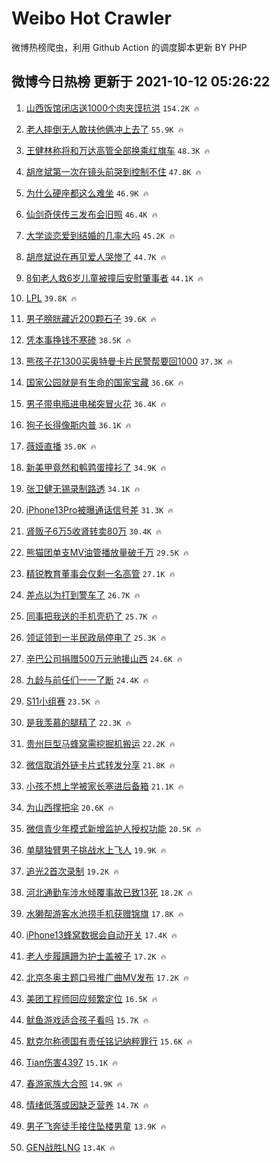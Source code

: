 # Weibo Hot Crawler 



微博热榜爬虫，利用 Github Action 的调度脚本更新 BY PHP 


## 微博今日热榜 更新于 2021-10-12 05:26:22 
1. [山西饭馆闭店送1000个肉夹馍抗洪](https://s.weibo.com/weibo?q=%23%E5%B1%B1%E8%A5%BF%E9%A5%AD%E9%A6%86%E9%97%AD%E5%BA%97%E9%80%811000%E4%B8%AA%E8%82%89%E5%A4%B9%E9%A6%8D%E6%8A%97%E6%B4%AA%23&Refer=top) `154.2K 🔥` 

1. [老人摔倒无人敢扶他俩冲上去了](https://s.weibo.com/weibo?q=%23%E8%80%81%E4%BA%BA%E6%91%94%E5%80%92%E6%97%A0%E4%BA%BA%E6%95%A2%E6%89%B6%E4%BB%96%E4%BF%A9%E5%86%B2%E4%B8%8A%E5%8E%BB%E4%BA%86%23&Refer=top) `55.9K 🔥` 

1. [王健林称将和万达高管全部换乘红旗车](https://s.weibo.com/weibo?q=%23%E7%8E%8B%E5%81%A5%E6%9E%97%E7%A7%B0%E5%B0%86%E5%92%8C%E4%B8%87%E8%BE%BE%E9%AB%98%E7%AE%A1%E5%85%A8%E9%83%A8%E6%8D%A2%E4%B9%98%E7%BA%A2%E6%97%97%E8%BD%A6%23&Refer=top) `48.3K 🔥` 

1. [胡彦斌第一次在镜头前哭到控制不住](https://s.weibo.com/weibo?q=%23%E8%83%A1%E5%BD%A6%E6%96%8C%E7%AC%AC%E4%B8%80%E6%AC%A1%E5%9C%A8%E9%95%9C%E5%A4%B4%E5%89%8D%E5%93%AD%E5%88%B0%E6%8E%A7%E5%88%B6%E4%B8%8D%E4%BD%8F%23&Refer=top) `47.8K 🔥` 

1. [为什么硬座都这么难坐](https://s.weibo.com/weibo?q=%23%E4%B8%BA%E4%BB%80%E4%B9%88%E7%A1%AC%E5%BA%A7%E9%83%BD%E8%BF%99%E4%B9%88%E9%9A%BE%E5%9D%90%23&Refer=top) `46.9K 🔥` 

1. [仙剑奇侠传三发布会旧照](https://s.weibo.com/weibo?q=%23%E4%BB%99%E5%89%91%E5%A5%87%E4%BE%A0%E4%BC%A0%E4%B8%89%E5%8F%91%E5%B8%83%E4%BC%9A%E6%97%A7%E7%85%A7%23&Refer=top) `46.4K 🔥` 

1. [大学谈恋爱到结婚的几率大吗](https://s.weibo.com/weibo?q=%23%E5%A4%A7%E5%AD%A6%E8%B0%88%E6%81%8B%E7%88%B1%E5%88%B0%E7%BB%93%E5%A9%9A%E7%9A%84%E5%87%A0%E7%8E%87%E5%A4%A7%E5%90%97%23&Refer=top) `45.2K 🔥` 

1. [胡彦斌说在再见爱人哭惨了](https://s.weibo.com/weibo?q=%23%E8%83%A1%E5%BD%A6%E6%96%8C%E8%AF%B4%E5%9C%A8%E5%86%8D%E8%A7%81%E7%88%B1%E4%BA%BA%E5%93%AD%E6%83%A8%E4%BA%86%23&Refer=top) `44.7K 🔥` 

1. [8旬老人救6岁儿童被撞后安慰肇事者](https://s.weibo.com/weibo?q=%238%E6%97%AC%E8%80%81%E4%BA%BA%E6%95%916%E5%B2%81%E5%84%BF%E7%AB%A5%E8%A2%AB%E6%92%9E%E5%90%8E%E5%AE%89%E6%85%B0%E8%82%87%E4%BA%8B%E8%80%85%23&Refer=top) `44.1K 🔥` 

1. [LPL](https://s.weibo.com/weibo?q=LPL&Refer=top) `39.8K 🔥` 

1. [男子膀胱藏近200颗石子](https://s.weibo.com/weibo?q=%23%E7%94%B7%E5%AD%90%E8%86%80%E8%83%B1%E8%97%8F%E8%BF%91200%E9%A2%97%E7%9F%B3%E5%AD%90%23&Refer=top) `39.6K 🔥` 

1. [凭本事挣钱不寒碜](https://s.weibo.com/weibo?q=%23%E5%87%AD%E6%9C%AC%E4%BA%8B%E6%8C%A3%E9%92%B1%E4%B8%8D%E5%AF%92%E7%A2%9C%23&Refer=top) `38.5K 🔥` 

1. [熊孩子花1300买奥特曼卡片民警帮要回1000](https://s.weibo.com/weibo?q=%23%E7%86%8A%E5%AD%A9%E5%AD%90%E8%8A%B11300%E4%B9%B0%E5%A5%A5%E7%89%B9%E6%9B%BC%E5%8D%A1%E7%89%87%E6%B0%91%E8%AD%A6%E5%B8%AE%E8%A6%81%E5%9B%9E1000%23&Refer=top) `37.3K 🔥` 

1. [国家公园就是有生命的国家宝藏](https://s.weibo.com/weibo?q=%23%E5%9B%BD%E5%AE%B6%E5%85%AC%E5%9B%AD%E5%B0%B1%E6%98%AF%E6%9C%89%E7%94%9F%E5%91%BD%E7%9A%84%E5%9B%BD%E5%AE%B6%E5%AE%9D%E8%97%8F%23&Refer=top) `36.6K 🔥` 

1. [男子带电瓶进电梯突冒火花](https://s.weibo.com/weibo?q=%23%E7%94%B7%E5%AD%90%E5%B8%A6%E7%94%B5%E7%93%B6%E8%BF%9B%E7%94%B5%E6%A2%AF%E7%AA%81%E5%86%92%E7%81%AB%E8%8A%B1%23&Refer=top) `36.4K 🔥` 

1. [狗子长得像斯内普](https://s.weibo.com/weibo?q=%23%E7%8B%97%E5%AD%90%E9%95%BF%E5%BE%97%E5%83%8F%E6%96%AF%E5%86%85%E6%99%AE%23&Refer=top) `36.1K 🔥` 

1. [薇娅直播](https://s.weibo.com/weibo?q=%23%E8%96%87%E5%A8%85%E7%9B%B4%E6%92%AD%23&Refer=top) `35.0K 🔥` 

1. [新美甲竟然和鹌鹑蛋撞衫了](https://s.weibo.com/weibo?q=%23%E6%96%B0%E7%BE%8E%E7%94%B2%E7%AB%9F%E7%84%B6%E5%92%8C%E9%B9%8C%E9%B9%91%E8%9B%8B%E6%92%9E%E8%A1%AB%E4%BA%86%23&Refer=top) `34.9K 🔥` 

1. [张卫健无锡录制路透](https://s.weibo.com/weibo?q=%23%E5%BC%A0%E5%8D%AB%E5%81%A5%E6%97%A0%E9%94%A1%E5%BD%95%E5%88%B6%E8%B7%AF%E9%80%8F%23&Refer=top) `34.1K 🔥` 

1. [iPhone13Pro被曝通话信号差](https://s.weibo.com/weibo?q=%23iPhone13Pro%E8%A2%AB%E6%9B%9D%E9%80%9A%E8%AF%9D%E4%BF%A1%E5%8F%B7%E5%B7%AE%23&Refer=top) `31.3K 🔥` 

1. [肾贩子6万5收肾转卖80万](https://s.weibo.com/weibo?q=%23%E8%82%BE%E8%B4%A9%E5%AD%906%E4%B8%875%E6%94%B6%E8%82%BE%E8%BD%AC%E5%8D%9680%E4%B8%87%23&Refer=top) `30.4K 🔥` 

1. [熊猫团单支MV油管播放量破千万](https://s.weibo.com/weibo?q=%23%E7%86%8A%E7%8C%AB%E5%9B%A2%E5%8D%95%E6%94%AFMV%E6%B2%B9%E7%AE%A1%E6%92%AD%E6%94%BE%E9%87%8F%E7%A0%B4%E5%8D%83%E4%B8%87%23&Refer=top) `29.5K 🔥` 

1. [精锐教育董事会仅剩一名高管](https://s.weibo.com/weibo?q=%23%E7%B2%BE%E9%94%90%E6%95%99%E8%82%B2%E8%91%A3%E4%BA%8B%E4%BC%9A%E4%BB%85%E5%89%A9%E4%B8%80%E5%90%8D%E9%AB%98%E7%AE%A1%23&Refer=top) `27.1K 🔥` 

1. [差点以为打到警车了](https://s.weibo.com/weibo?q=%23%E5%B7%AE%E7%82%B9%E4%BB%A5%E4%B8%BA%E6%89%93%E5%88%B0%E8%AD%A6%E8%BD%A6%E4%BA%86%23&Refer=top) `26.7K 🔥` 

1. [同事把我送的手机壳扔了](https://s.weibo.com/weibo?q=%23%E5%90%8C%E4%BA%8B%E6%8A%8A%E6%88%91%E9%80%81%E7%9A%84%E6%89%8B%E6%9C%BA%E5%A3%B3%E6%89%94%E4%BA%86%23&Refer=top) `25.7K 🔥` 

1. [领证领到一半民政局停电了](https://s.weibo.com/weibo?q=%23%E9%A2%86%E8%AF%81%E9%A2%86%E5%88%B0%E4%B8%80%E5%8D%8A%E6%B0%91%E6%94%BF%E5%B1%80%E5%81%9C%E7%94%B5%E4%BA%86%23&Refer=top) `25.3K 🔥` 

1. [辛巴公司捐赠500万元驰援山西](https://s.weibo.com/weibo?q=%23%E8%BE%9B%E5%B7%B4%E5%85%AC%E5%8F%B8%E6%8D%90%E8%B5%A0500%E4%B8%87%E5%85%83%E9%A9%B0%E6%8F%B4%E5%B1%B1%E8%A5%BF%23&Refer=top) `24.6K 🔥` 

1. [九龄与前任们一一了断](https://s.weibo.com/weibo?q=%23%E4%B9%9D%E9%BE%84%E4%B8%8E%E5%89%8D%E4%BB%BB%E4%BB%AC%E4%B8%80%E4%B8%80%E4%BA%86%E6%96%AD%23&Refer=top) `24.4K 🔥` 

1. [S11小组赛](https://s.weibo.com/weibo?q=%23S11%E5%B0%8F%E7%BB%84%E8%B5%9B%23&Refer=top) `23.5K 🔥` 

1. [是我羡慕的腿精了](https://s.weibo.com/weibo?q=%23%E6%98%AF%E6%88%91%E7%BE%A1%E6%85%95%E7%9A%84%E8%85%BF%E7%B2%BE%E4%BA%86%23&Refer=top) `22.3K 🔥` 

1. [贵州巨型马蜂窝需挖掘机搬运](https://s.weibo.com/weibo?q=%23%E8%B4%B5%E5%B7%9E%E5%B7%A8%E5%9E%8B%E9%A9%AC%E8%9C%82%E7%AA%9D%E9%9C%80%E6%8C%96%E6%8E%98%E6%9C%BA%E6%90%AC%E8%BF%90%23&Refer=top) `22.2K 🔥` 

1. [微信取消外链卡片式转发分享](https://s.weibo.com/weibo?q=%23%E5%BE%AE%E4%BF%A1%E5%8F%96%E6%B6%88%E5%A4%96%E9%93%BE%E5%8D%A1%E7%89%87%E5%BC%8F%E8%BD%AC%E5%8F%91%E5%88%86%E4%BA%AB%23&Refer=top) `21.8K 🔥` 

1. [小孩不想上学被家长塞进后备箱](https://s.weibo.com/weibo?q=%23%E5%B0%8F%E5%AD%A9%E4%B8%8D%E6%83%B3%E4%B8%8A%E5%AD%A6%E8%A2%AB%E5%AE%B6%E9%95%BF%E5%A1%9E%E8%BF%9B%E5%90%8E%E5%A4%87%E7%AE%B1%23&Refer=top) `21.1K 🔥` 

1. [为山西撑把伞](https://s.weibo.com/weibo?q=%E4%B8%BA%E5%B1%B1%E8%A5%BF%E6%92%91%E6%8A%8A%E4%BC%9E&Refer=top) `20.6K 🔥` 

1. [微信青少年模式新增监护人授权功能](https://s.weibo.com/weibo?q=%23%E5%BE%AE%E4%BF%A1%E9%9D%92%E5%B0%91%E5%B9%B4%E6%A8%A1%E5%BC%8F%E6%96%B0%E5%A2%9E%E7%9B%91%E6%8A%A4%E4%BA%BA%E6%8E%88%E6%9D%83%E5%8A%9F%E8%83%BD%23&Refer=top) `20.5K 🔥` 

1. [单腿独臂男子挑战水上飞人](https://s.weibo.com/weibo?q=%23%E5%8D%95%E8%85%BF%E7%8B%AC%E8%87%82%E7%94%B7%E5%AD%90%E6%8C%91%E6%88%98%E6%B0%B4%E4%B8%8A%E9%A3%9E%E4%BA%BA%23&Refer=top) `19.9K 🔥` 

1. [追光2首次录制](https://s.weibo.com/weibo?q=%23%E8%BF%BD%E5%85%892%E9%A6%96%E6%AC%A1%E5%BD%95%E5%88%B6%23&Refer=top) `19.2K 🔥` 

1. [河北通勤车涉水倾覆事故已致13死](https://s.weibo.com/weibo?q=%23%E6%B2%B3%E5%8C%97%E9%80%9A%E5%8B%A4%E8%BD%A6%E6%B6%89%E6%B0%B4%E5%80%BE%E8%A6%86%E4%BA%8B%E6%95%85%E5%B7%B2%E8%87%B413%E6%AD%BB%23&Refer=top) `18.2K 🔥` 

1. [水獭帮游客水池捞手机获赠锦旗](https://s.weibo.com/weibo?q=%23%E6%B0%B4%E7%8D%AD%E5%B8%AE%E6%B8%B8%E5%AE%A2%E6%B0%B4%E6%B1%A0%E6%8D%9E%E6%89%8B%E6%9C%BA%E8%8E%B7%E8%B5%A0%E9%94%A6%E6%97%97%23&Refer=top) `17.8K 🔥` 

1. [iPhone13蜂窝数据会自动开关](https://s.weibo.com/weibo?q=%23iPhone13%E8%9C%82%E7%AA%9D%E6%95%B0%E6%8D%AE%E4%BC%9A%E8%87%AA%E5%8A%A8%E5%BC%80%E5%85%B3%23&Refer=top) `17.4K 🔥` 

1. [老人步履蹒跚为护士盖被子](https://s.weibo.com/weibo?q=%23%E8%80%81%E4%BA%BA%E6%AD%A5%E5%B1%A5%E8%B9%92%E8%B7%9A%E4%B8%BA%E6%8A%A4%E5%A3%AB%E7%9B%96%E8%A2%AB%E5%AD%90%23&Refer=top) `17.2K 🔥` 

1. [北京冬奥主题口号推广曲MV发布](https://s.weibo.com/weibo?q=%23%E5%8C%97%E4%BA%AC%E5%86%AC%E5%A5%A5%E4%B8%BB%E9%A2%98%E5%8F%A3%E5%8F%B7%E6%8E%A8%E5%B9%BF%E6%9B%B2MV%E5%8F%91%E5%B8%83%23&Refer=top) `17.2K 🔥` 

1. [美团工程师回应频繁定位](https://s.weibo.com/weibo?q=%23%E7%BE%8E%E5%9B%A2%E5%B7%A5%E7%A8%8B%E5%B8%88%E5%9B%9E%E5%BA%94%E9%A2%91%E7%B9%81%E5%AE%9A%E4%BD%8D%23&Refer=top) `16.5K 🔥` 

1. [鱿鱼游戏适合孩子看吗](https://s.weibo.com/weibo?q=%23%E9%B1%BF%E9%B1%BC%E6%B8%B8%E6%88%8F%E9%80%82%E5%90%88%E5%AD%A9%E5%AD%90%E7%9C%8B%E5%90%97%23&Refer=top) `15.7K 🔥` 

1. [默克尔称德国有责任铭记纳粹罪行](https://s.weibo.com/weibo?q=%23%E9%BB%98%E5%85%8B%E5%B0%94%E7%A7%B0%E5%BE%B7%E5%9B%BD%E6%9C%89%E8%B4%A3%E4%BB%BB%E9%93%AD%E8%AE%B0%E7%BA%B3%E7%B2%B9%E7%BD%AA%E8%A1%8C%23&Refer=top) `15.6K 🔥` 

1. [Tian伤害4397](https://s.weibo.com/weibo?q=%23Tian%E4%BC%A4%E5%AE%B34397%23&Refer=top) `15.1K 🔥` 

1. [春游家族大合照](https://s.weibo.com/weibo?q=%23%E6%98%A5%E6%B8%B8%E5%AE%B6%E6%97%8F%E5%A4%A7%E5%90%88%E7%85%A7%23&Refer=top) `14.9K 🔥` 

1. [情绪低落或因缺乏营养](https://s.weibo.com/weibo?q=%23%E6%83%85%E7%BB%AA%E4%BD%8E%E8%90%BD%E6%88%96%E5%9B%A0%E7%BC%BA%E4%B9%8F%E8%90%A5%E5%85%BB%23&Refer=top) `14.7K 🔥` 

1. [男子飞奔徒手接住坠楼男童](https://s.weibo.com/weibo?q=%23%E7%94%B7%E5%AD%90%E9%A3%9E%E5%A5%94%E5%BE%92%E6%89%8B%E6%8E%A5%E4%BD%8F%E5%9D%A0%E6%A5%BC%E7%94%B7%E7%AB%A5%23&Refer=top) `13.9K 🔥` 

1. [GEN战胜LNG](https://s.weibo.com/weibo?q=%23GEN%E6%88%98%E8%83%9CLNG%23&Refer=top) `13.4K 🔥` 

